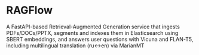 # RAGFlow
A FastAPI-based Retrieval-Augmented Generation service that ingests PDFs/DOCs/PPTX, segments and indexes them in Elasticsearch using SBERT embeddings, and answers user questions with Vicuna and FLAN-T5, including multilingual translation (ru↔en) via MarianMT
